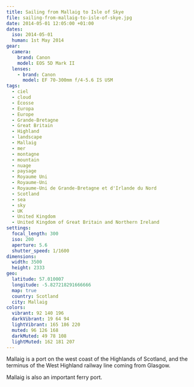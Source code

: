 ```yaml
---
title: Sailing from Mallaig to Isle of Skye
file: sailing-from-mallaig-to-isle-of-skye.jpg
date: 2014-05-01 12:05:00 +01:00
dates:
  iso: 2014-05-01
  human: 1st May 2014
gear:
  camera:
    brand: Canon
    model: EOS 5D Mark II
  lenses:
    - brand: Canon
      model: EF 70-300mm f/4-5.6 IS USM
tags:
  - ciel
  - cloud
  - Écosse
  - Europa
  - Europe
  - Grande-Bretagne
  - Great Britain
  - Highland
  - landscape
  - Mallaig
  - mer
  - montagne
  - mountain
  - nuage
  - paysage
  - Royaume Uni
  - Royaume-Uni
  - Royaume-Uni de Grande-Bretagne et d'Irlande du Nord
  - Scotland
  - sea
  - sky
  - UK
  - United Kingdom
  - United Kingdom of Great Britain and Northern Ireland
settings:
  focal_length: 300
  iso: 200
  aperture: 5.6
  shutter_speed: 1/1600
dimensions:
  width: 3500
  height: 2333
geo:
  latitude: 57.010007
  longitude: -5.827218291666666
  map: true
  country: Scotland
  city: Mallaig
colors:
  vibrant: 92 140 196
  darkVibrant: 19 64 94
  lightVibrant: 165 186 220
  muted: 96 126 168
  darkMuted: 49 78 108
  lightMuted: 162 181 207
---
```


Mallaig is a port on the west coast of the Highlands of Scotland, and the terminus of the West Highland railway line coming from Glasgow.

Mallaig is also an important ferry port.
